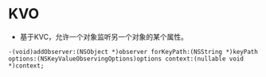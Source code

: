 # KVO

* 基于KVC，允许一个对象监听另一个对象的某个属性。

`-(void)addObserver:(NSObject *)observer forKeyPath:(NSString *)keyPath options:(NSKeyValueObservingOptions)options context:(nullable void *)context;`

